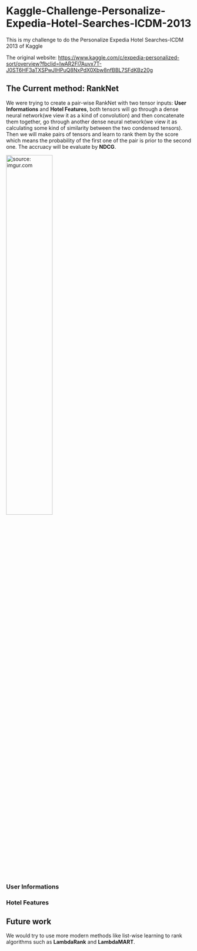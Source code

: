 # Kaggle-Challenge-Personalize-Expedia-Hotel-Searches-ICDM-2013
This is my challenge to do the Personalize Expedia Hotel Searches-ICDM 2013 of Kaggle 

The original website: https://www.kaggle.com/c/expedia-personalized-sort/overview?fbclid=IwAR2Fl7Auvx7T-J0ST6HF3aTXSPwJIHPuQ8NxPdX0Xbw8nfBBL7SFdKBz20g

## The Current method: RankNet
We were trying to create a pair-wise RankNet with two tensor inputs: **User Informations** and **Hotel Features**, both tensors will go through a dense neural network(we view it as a kind of convolution) and then concatenate them together, go through another dense neural network(we view it as calculating some kind of similarity between the two condensed tensors). Then we will make pairs of tensors and learn to rank them by the score which means the probability of the first one of the pair is prior to the second one. The accruacy will be evaluate by **NDCG**. 

<a href="https://imgur.com/f2h3Ury"><img src="https://i.imgur.com/f2h3Ury.png" title="source: imgur.com" width="50%" height="50%" /></a>

### User Informations
### Hotel Features

## Future work
We would try to use more modern methods like list-wise learning to rank algorithms such as **LambdaRank** and **LambdaMART**.
